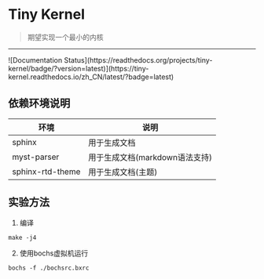 # Tiny Kernel
> 期望实现一个最小的内核

<hr/>
![Documentation Status](https://readthedocs.org/projects/tiny-kernel/badge/?version=latest)](https://tiny-kernel.readthedocs.io/zh_CN/latest/?badge=latest)
    

## 依赖环境说明

|环境|说明|
|---|---|
|sphinx|用于生成文档|
|myst-parser|用于生成文档(markdown语法支持)|
|sphinx-rtd-theme|用于生成文档(主题)|

## 实验方法

1. 编译
```shell
make -j4
```

2. 使用bochs虚拟机运行
```shell
bochs -f ./bochsrc.bxrc
```
